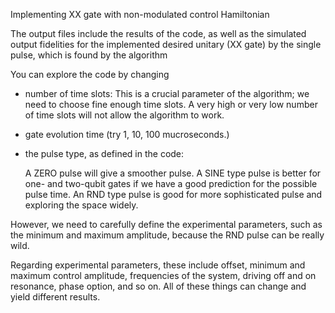 Implementing XX gate with non-modulated control Hamiltonian

The output files include the results of the code, as well as the simulated output fidelities 
for the implemented desired unitary (XX gate) by the single pulse, which is found by the algorithm

You can explore the code by changing
- number of time slots: 
This is a crucial parameter of the algorithm; we need to choose fine enough time slots. 
A very high or very low number of time slots will not allow the algorithm to work.
- gate evolution time (try 1, 10, 100 mucroseconds.)

- the pulse type, as defined in the code:

    A ZERO pulse will give a smoother pulse.
    A SINE type pulse is better for one- and two-qubit gates if we have a good prediction for the possible pulse time.
    An RND type pulse is good for more sophisticated pulse and exploring the space widely. 
    
However, we need to carefully define the experimental parameters, such as the minimum and maximum amplitude, because the RND pulse can be really wild.

Regarding experimental parameters, these include offset, minimum and maximum control amplitude, 
frequencies of the system, driving off and on resonance, phase option, and so on. 
All of these things can change and yield different results.
